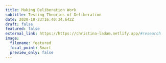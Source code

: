 ```yaml
---
title: Making Deliberation Work
subtitle: Testing Theories of Deliberation
date: 2020-10-23T16:40:34.642Z
draft: false
featured: false
external_link: https://https://christina-ladam.netlify.app/#research
image:
  filename: featured
  focal_point: Smart
  preview_only: false
---
```

